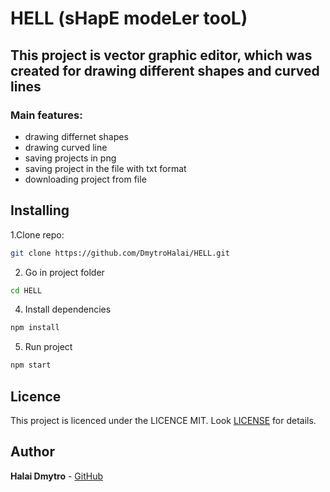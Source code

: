 # HELL (sHapE modeLer tooL)

## This project is vector graphic editor, which was created for drawing different shapes and curved lines

### Main features:
- drawing differnet shapes
- drawing curved line
- saving projects in png
- saving project in the file with txt format
- downloading project from file

## Installing

1.Clone repo:
  ``` bash
  git clone https://github.com/DmytroHalai/HELL.git
  ```
2. Go in project folder
  ``` bash
  cd HELL
  ```

4. Install dependencies
  ``` bash
  npm install
  ```

5. Run project
  ``` bash
  npm start
  ```

## Licence
This project is licenced under the LICENCE MIT. Look [LICENSE](https://github.com/DmytroHalai/HELL?tab=MIT-1-ov-file#) for details.

## Author
**Halai Dmytro** - [GitHub](https://github.com/DmytroHalai)
